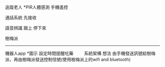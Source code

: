﻿追蹤老人
   *PIR人體感測
   手機遙控

通話系統
   先接收

語音辨識
   跟上
   停下來
    

樹梅派

*****************
機器人app
   *圖示
   設定時間提醒吃藥
    
    
系統架構 想法
   由手機發送訊號給樹梅派，再由樹梅派發送控制信號(使用樹梅派上的wifi and bluetooth)
